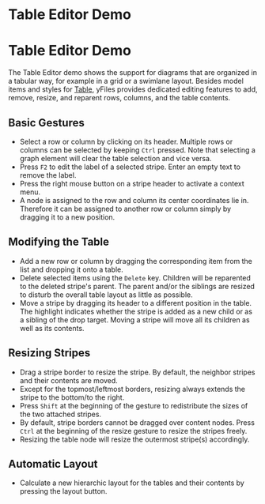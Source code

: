 <!--
 //////////////////////////////////////////////////////////////////////////////
 // @license
 // This file is part of yFiles for HTML 2.6.
 // Use is subject to license terms.
 //
 // Copyright (c) 2000-2024 by yWorks GmbH, Vor dem Kreuzberg 28,
 // 72070 Tuebingen, Germany. All rights reserved.
 //
 //////////////////////////////////////////////////////////////////////////////
-->
# Table Editor Demo

# Table Editor Demo

The Table Editor demo shows the support for diagrams that are organized in a tabular way, for example in a grid or a swimlane layout. Besides model items and styles for [Table](https://docs.yworks.com/yfileshtml/#/api/Table), yFiles provides dedicated editing features to add, remove, resize, and reparent rows, columns, and the table contents.

## Basic Gestures

- Select a row or column by clicking on its header. Multiple rows or columns can be selected by keeping `Ctrl` pressed. Note that selecting a graph element will clear the table selection and vice versa.
- Press `F2` to edit the label of a selected stripe. Enter an empty text to remove the label.
- Press the right mouse button on a stripe header to activate a context menu.
- A node is assigned to the row and column its center coordinates lie in. Therefore it can be assigned to another row or column simply by dragging it to a new position.

## Modifying the Table

- Add a new row or column by dragging the corresponding item from the list and dropping it onto a table.
- Delete selected items using the `Delete` key. Children will be reparented to the deleted stripe's parent. The parent and/or the siblings are resized to disturb the overall table layout as little as possible.
- Move a stripe by dragging its header to a different position in the table. The highlight indicates whether the stripe is added as a new child or as a sibling of the drop target. Moving a stripe will move all its children as well as its contents.

## Resizing Stripes

- Drag a stripe border to resize the stripe. By default, the neighbor stripes and their contents are moved.
- Except for the topmost/leftmost borders, resizing always extends the stripe to the bottom/to the right.
- Press `Shift` at the beginning of the gesture to redistribute the sizes of the two attached stripes.
- By default, stripe borders cannot be dragged over content nodes. Press `Ctrl` at the beginning of the resize gesture to resize the stripes freely.
- Resizing the table node will resize the outermost stripe(s) accordingly.

## Automatic Layout

- Calculate a new hierarchic layout for the tables and their contents by pressing the layout button.
